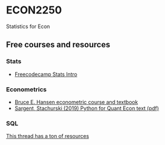 # ECON2250
Statistics for Econ


## Free courses and resources 


### Stats

- [Freecodecamp Stats Intro](https://www.freecodecamp.org/news/top-statistics-concepts-to-know-before-getting-into-data-science/)

### Econometrics
- [Bruce E. Hansen econometric course and textbook](https://perhuaman.files.wordpress.com/2014/06/econometrics-bruce-hansen-2014.pdf)
- [Sargent, Stachurski (2019) Python for Quant Econ text (pdf)](https://delong.typepad.com/files/quantitative-economics-with-python.pdf)


### SQL
[This thread has a ton of resources](https://twitter.com/AllenDowney/status/1556702573633101825)
